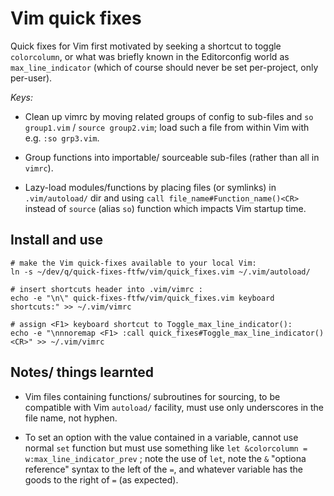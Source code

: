 # Vim quick fixes

Quick fixes for Vim first motivated by seeking a shortcut to toggle `colorcolumn`, or what was
briefly known in the Editorconfig world as `max_line_indicator` (which of course should never be
set per-project, only per-user).

*Keys:*
 - Clean up vimrc by moving related groups of config to sub-files and `so group1.vim` / `source
   group2.vim`; load such a file from within Vim with e.g. `:so grp3.vim`.

 - Group functions into importable/ sourceable sub-files (rather than all in `vimrc`).

 - Lazy-load modules/functions by placing files (or symlinks) in `.vim/autoload/` dir and using
   `call file_name#Function_name()<CR>` instead of `source` (alias `so`) function which impacts
   Vim startup time.


## Install and use

    # make the Vim quick-fixes available to your local Vim:
    ln -s ~/dev/q/quick-fixes-ftfw/vim/quick_fixes.vim ~/.vim/autoload/

    # insert shortcuts header into .vim/vimrc :
    echo -e "\n\" quick-fixes-ftfw/vim/quick_fixes.vim keyboard shortcuts:" >> ~/.vim/vimrc

    # assign <F1> keyboard shortcut to Toggle_max_line_indicator():
    echo -e "\nnnoremap <F1> :call quick_fixes#Toggle_max_line_indicator()<CR>" >> ~/.vim/vimrc


## Notes/ things learnted

 - Vim files containing functions/ subroutines for sourcing, to be compatible with Vim
   `autoload/` facility, must use only underscores in the file name, not hyphen.

 - To set an option with the value contained in a variable, cannot use normal `set` function but
   must use something like `let &colorcolumn = w:max_line_indicator_prev` ; note the use of
   `let`, note the `&` "optiona reference" syntax to the left of the `=`, and whatever variable
   has the goods to the right of `=` (as expected).


